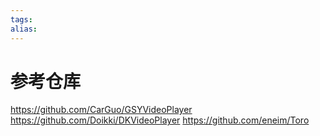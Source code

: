 ```yaml
---
tags: 
alias:
---
```


# 参考仓库
https://github.com/CarGuo/GSYVideoPlayer
https://github.com/Doikki/DKVideoPlayer
https://github.com/eneim/Toro
